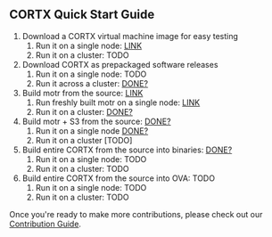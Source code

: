  ## CORTX Quick Start Guide
 
 1. Download a CORTX virtual machine image for easy testing
    1. Run it on a single node: [LINK](doc/CORTX_on_Open_Virtual_Appliance.rst)
    1. Run it on a cluster: TODO
1. Download CORTX as prepackaged software releases
    1. Run it on a single node: TODO
    1. Run it across a cluster: [DONE?](doc/scaleout/README.rst)
1. Build motr from the source: [LINK](https://github.com/Seagate/cortx-motr/blob/main/doc/Quick-Start-Guide.rst)
    1. Run freshly built motr on a single node: [LINK](https://github.com/Seagate/cortx-motr/blob/main/doc/Quick-Start-Guide.rst)
    1. Run it on a cluster: [DONE?](https://github.com/Seagate/cortx/wiki/Build-Motr-from-Source-in-a-Cluster)
1. Build motr + S3 from the source: [DONE?](https://github.com/Seagate/cortx-s3server/blob/main/docs/CORTX-S3%20Server%20Quick%20Start%20Guide.md)
    1. Run it on a single node [DONE?](https://github.com/Seagate/cortx-s3server/blob/main/docs/CORTX-S3%20Server%20Quick%20Start%20Guide.md)
    1. Run it on a cluster [TODO]
1. Build entire CORTX from the source into binaries: [DONE?](https://github.com/Seagate/cortx/blob/main/doc/Release_Build_Creation.rst)
    1. Run it on a single node: TODO 
    1. Run it on a cluster: TODO
1. Build entire CORTX from the source into OVA: TODO
    1. Run it on a single node: TODO 
    1. Run it on a cluster: TODO

    
Once you're ready to make more contributions, please check out our [Contribution Guide](CONTRIBUTING.md).


